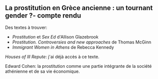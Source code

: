 ## La prostitution en Grèce ancienne : un tournant gender ?- compte rendu

Des textes à trouver: 
- *Prostitution* et *Sex Ed* d'Allison Glazebrook
- *Prostitution. Controversies and new approaches* de Thomas McGinn
- *Immigrant Women in Athens* de Rebecca Kennedy

*Houses of Ill Repute*: j'ai déjà accès à ce texte.

Edward Cohen: la prostitution comme une partie intégrante de la société athénienne et de sa vie économique. 

